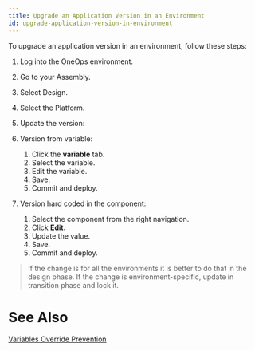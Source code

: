 ```yaml
---
title: Upgrade an Application Version in an Environment
id: upgrade-application-version-in-environment
---
```


To upgrade an application version in an environment, follow these steps:

1. Log into the OneOps environment.
2. Go to your Assembly.
3. Select Design.
4. Select the Platform.
5. Update the version:

  1. Version from variable:
  
     1. Click the **variable** tab.
     2. Select the variable.
     3. Edit the variable.
     4. Save.
     5. Commit and deploy.
    
  1. Version hard coded in the component:
  
     1. Select the component from the right navigation.
     2. Click **Edit.**
     3. Update the <variable> value.
     4. Save.
     5. Commit and deploy.

>If the change is for all the environments it is better to do that in the design phase. If the change is environment-specific, update in transition phase and lock it.

# See Also

[Variables Override Prevention](#variables-override-prevention)